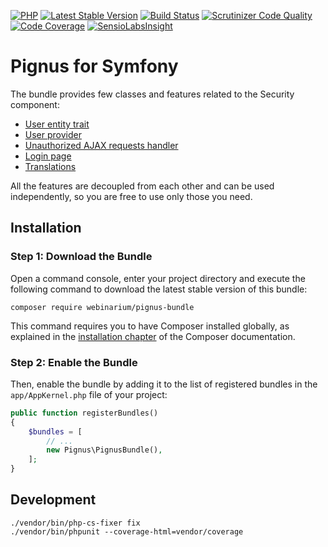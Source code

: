 [![PHP](https://img.shields.io/badge/PHP-7.0%2B-blue.svg)](https://secure.php.net/migration70)
[![Latest Stable Version](https://poser.pugx.org/webinarium/pignus-bundle/v/stable)](https://packagist.org/packages/webinarium/pignus-bundle)
[![Build Status](https://travis-ci.org/webinarium/PignusBundle.svg?branch=master)](https://travis-ci.org/webinarium/PignusBundle)
[![Scrutinizer Code Quality](https://scrutinizer-ci.com/g/webinarium/PignusBundle/badges/quality-score.png?b=master)](https://scrutinizer-ci.com/g/webinarium/PignusBundle/?branch=master)
[![Code Coverage](https://scrutinizer-ci.com/g/webinarium/PignusBundle/badges/coverage.png?b=master)](https://scrutinizer-ci.com/g/webinarium/PignusBundle/?branch=master)
[![SensioLabsInsight](https://insight.sensiolabs.com/projects/acb34716-39ea-4b28-b14c-60d24137f9b5/mini.png)](https://insight.sensiolabs.com/projects/acb34716-39ea-4b28-b14c-60d24137f9b5)

# Pignus for Symfony

The bundle provides few classes and features related to the Security component:

- [User entity trait](//github.com/webinarium/PignusBundle/wiki/User-entity)
- [User provider](//github.com/webinarium/PignusBundle/wiki/User-provider)
- [Unauthorized AJAX requests handler](//github.com/webinarium/PignusBundle/wiki/Unauthorized-AJAX-requests-handler)
- [Login page](//github.com/webinarium/PignusBundle/wiki/Login-page)
- [Translations](//github.com/webinarium/PignusBundle/wiki/Translations)

All the features are decoupled from each other and can be used independently, so you are free to use only those you need.

## Installation

### Step 1: Download the Bundle

Open a command console, enter your project directory and execute the following command to download the latest stable version of this bundle:

```console
composer require webinarium/pignus-bundle
```

This command requires you to have Composer installed globally, as explained in the [installation chapter](https://getcomposer.org/doc/00-intro.md) of the Composer documentation.

### Step 2: Enable the Bundle

Then, enable the bundle by adding it to the list of registered bundles in the `app/AppKernel.php` file of your project:

```php
public function registerBundles()
{
    $bundles = [
        // ...
        new Pignus\PignusBundle(),
    ];
}
```

## Development

```console
./vendor/bin/php-cs-fixer fix
./vendor/bin/phpunit --coverage-html=vendor/coverage
```

